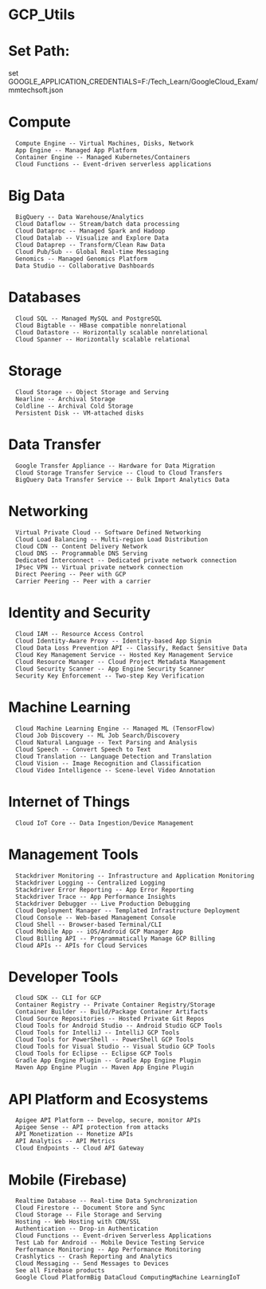 # GCP_Utils
# Set Path:
   set GOOGLE_APPLICATION_CREDENTIALS=F:/Tech_Learn/GoogleCloud_Exam/mmtechsoft.json

# Compute  
      Compute Engine -- Virtual Machines, Disks, Network
      App Engine -- Managed App Platform
      Container Engine -- Managed Kubernetes/Containers
      Cloud Functions -- Event-driven serverless applications


  
# Big Data  
      BigQuery -- Data Warehouse/Analytics
      Cloud Dataflow -- Stream/batch data processing
      Cloud Dataproc -- Managed Spark and Hadoop
      Cloud Datalab -- Visualize and Explore Data
      Cloud Dataprep -- Transform/Clean Raw Data
      Cloud Pub/Sub -- Global Real-time Messaging
      Genomics -- Managed Genomics Platform
      Data Studio -- Collaborative Dashboards
  
# Databases  
      Cloud SQL -- Managed MySQL and PostgreSQL
      Cloud Bigtable -- HBase compatible nonrelational
      Cloud Datastore -- Horizontally scalable nonrelational
      Cloud Spanner -- Horizontally scalable relational

# Storage  
      Cloud Storage -- Object Storage and Serving
      Nearline -- Archival Storage
      Coldline -- Archival Cold Storage
      Persistent Disk -- VM-attached disks
  
# Data Transfer  
      Google Transfer Appliance -- Hardware for Data Migration
      Cloud Storage Transfer Service -- Cloud to Cloud Transfers
      BigQuery Data Transfer Service -- Bulk Import Analytics Data
  
  
# Networking  
      Virtual Private Cloud -- Software Defined Networking
      Cloud Load Balancing -- Multi-region Load Distribution
      Cloud CDN -- Content Delivery Network
      Cloud DNS -- Programmable DNS Serving
      Dedicated Interconnect -- Dedicated private network connection
      IPsec VPN -- Virtual private network connection
      Direct Peering -- Peer with GCP
      Carrier Peering -- Peer with a carrier
  
# Identity and Security  
      Cloud IAM -- Resource Access Control
      Cloud Identity-Aware Proxy -- Identity-based App Signin
      Cloud Data Loss Prevention API -- Classify, Redact Sensitive Data
      Cloud Key Management Service -- Hosted Key Management Service
      Cloud Resource Manager -- Cloud Project Metadata Management
      Cloud Security Scanner -- App Engine Security Scanner
      Security Key Enforcement -- Two-step Key Verification


# Machine Learning  
      Cloud Machine Learning Engine -- Managed ML (TensorFlow)
      Cloud Job Discovery -- ML Job Search/Discovery
      Cloud Natural Language -- Text Parsing and Analysis
      Cloud Speech -- Convert Speech to Text
      Cloud Translation -- Language Detection and Translation
      Cloud Vision -- Image Recognition and Classification
      Cloud Video Intelligence -- Scene-level Video Annotation
  
# Internet of Things  
      Cloud IoT Core -- Data Ingestion/Device Management

  
# Management Tools  
      Stackdriver Monitoring -- Infrastructure and Application Monitoring
      Stackdriver Logging -- Centralized Logging
      Stackdriver Error Reporting -- App Error Reporting
      Stackdriver Trace -- App Performance Insights
      Stackdriver Debugger -- Live Production Debugging
      Cloud Deployment Manager -- Templated Infrastructure Deployment
      Cloud Console -- Web-based Management Console
      Cloud Shell -- Browser-based Terminal/CLI
      Cloud Mobile App -- iOS/Android GCP Manager App
      Cloud Billing API -- Programmatically Manage GCP Billing
      Cloud APIs -- APIs for Cloud Services
  
# Developer Tools  
      Cloud SDK -- CLI for GCP
      Container Registry -- Private Container Registry/Storage
      Container Builder -- Build/Package Container Artifacts
      Cloud Source Repositories -- Hosted Private Git Repos
      Cloud Tools for Android Studio -- Android Studio GCP Tools
      Cloud Tools for IntelliJ -- IntelliJ GCP Tools
      Cloud Tools for PowerShell -- PowerShell GCP Tools
      Cloud Tools for Visual Studio -- Visual Studio GCP Tools
      Cloud Tools for Eclipse -- Eclipse GCP Tools
      Gradle App Engine Plugin -- Gradle App Engine Plugin
      Maven App Engine Plugin -- Maven App Engine Plugin
  
# API Platform and Ecosystems  
      Apigee API Platform -- Develop, secure, monitor APIs
      Apigee Sense -- API protection from attacks
      API Monetization -- Monetize APIs
      API Analytics -- API Metrics
      Cloud Endpoints -- Cloud API Gateway
  
# Mobile (Firebase)  
      Realtime Database -- Real-time Data Synchronization
      Cloud Firestore -- Document Store and Sync
      Cloud Storage -- File Storage and Serving
      Hosting -- Web Hosting with CDN/SSL
      Authentication -- Drop-in Authentication
      Cloud Functions -- Event-driven Serverless Applications
      Test Lab for Android -- Mobile Device Testing Service
      Performance Monitoring -- App Performance Monitoring
      Crashlytics -- Crash Reporting and Analytics
      Cloud Messaging -- Send Messages to Devices
      See all Firebase products
      Google Cloud PlatformBig DataCloud ComputingMachine LearningIoT
